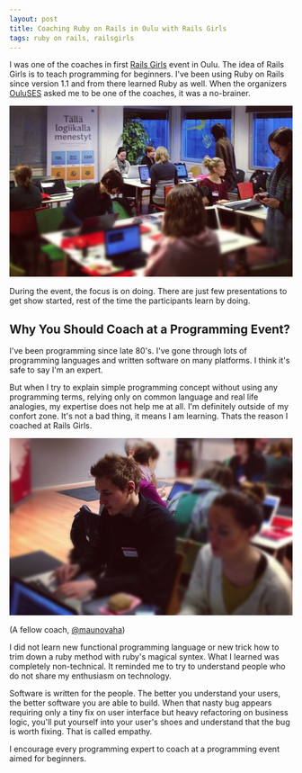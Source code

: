 ```yaml
---
layout: post
title: Coaching Ruby on Rails in Oulu with Rails Girls
tags: ruby on rails, railsgirls
---
```

I was one of the coaches in first [Rails Girls](http://www.railsgirls.com/oulu) event in Oulu.
The idea of Rails Girls is to teach programming for beginners. I've been using Ruby on Rails since version 1.1 and from there learned Ruby as well. When the organizers [OuluSES](http://www.ouluses.fi) asked me to be one of the coaches, it was a no-brainer.

![Rails Girls is about to start](/images/railsgirls.jpg "Rails Girls is about to start")

During the event, the focus is on doing. There are just few presentations
to get show started, rest of the time the participants learn by doing.

## Why You Should Coach at a Programming Event?

I've been programming since late 80's. I've gone through lots of programming languages and written software on many platforms.
I think it's safe to say I'm an expert.

But when I try to explain simple programming concept without using any programming terms,
relying only on common language and real life analogies, my expertise does not help me at all.
I'm definitely outside of my confort zone. It's not a bad thing, it means I am learning. Thats the reason I coached at Rails Girls.

![@maunovaha is coaching](/images/maunovaha_coaching.jpg "@maunovaha is coaching")

(A fellow coach, [@maunovaha](http://www.twitter.com/maunovaha))

I did not learn new functional programming language or new trick how to trim down a ruby method with ruby's magical syntex.
What I learned was completely non-technical. It reminded me to try to understand people who do not share
my enthusiasm on technology.

Software is written for the people. The better you understand your users,
the better software you are able to build.
When that nasty bug appears requiring only a tiny fix on user interface but heavy refactoring on business logic,
you'll put yourself into your user's shoes and understand that the bug is worth fixing. That is called empathy.

I encourage every programming expert to coach at a programming event aimed for beginners.
